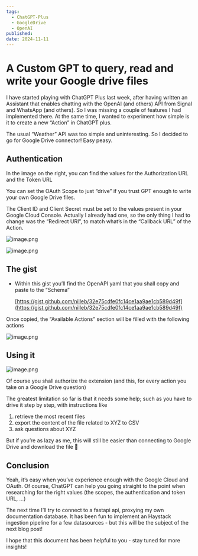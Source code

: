 ```yaml
---
tags:
  - ChatGPT-Plus
  - GoogleDrive
  - OpenAI
published: 
date: 2024-11-11
---
```


# A Custom GPT to query, read and write your Google drive files

I have started playing with ChatGPT Plus last week, after having written an Assistant that enables chatting with the OpenAI (and others) API from Signal and WhatsApp (and others). So I was missing a couple of features I had implemented there. At the same time, I wanted to experiment how simple is it to create a new “Action” in ChatGPT plus.

The usual “Weather” API was too simple and uninteresting. So I decided to go for Google Drive connector! Easy peasy.

## Authentication

In the image on the right, you can find the values for the Authorization URL and the Token URL

You can set the OAuth Scope to just “drive” if you trust GPT enough to write your own Google Drive files.

The Client ID and Client Secret must be set to the values present in your Google Cloud Console. Actually I already had one, so the only thing I had to change was the “Redirect URI”, to match what’s in the “Callback URL” of the Action.

![image.png](A%20Custom%20GPT%20to%20query,%20read%20and%20write%20your%20Google%20%2013b023b4857680429d7de9902b2e4c96/image.png)

![image.png](A%20Custom%20GPT%20to%20query,%20read%20and%20write%20your%20Google%20%2013b023b4857680429d7de9902b2e4c96/image%201.png)

## The gist

- Within this gist you’ll find the OpenAPI yaml that you shall copy and paste to the “Schema”
    
    [https://gist.github.com/nilleb/32e75cdfe0fc14ce1aa9ae1cb589d49f](https://gist.github.com/nilleb/32e75cdfe0fc14ce1aa9ae1cb589d49f)
    

Once copied, the “Available Actions” section will be filled with the following actions

![image.png](A%20Custom%20GPT%20to%20query,%20read%20and%20write%20your%20Google%20%2013b023b4857680429d7de9902b2e4c96/image%202.png)

## Using it

![image.png](A%20Custom%20GPT%20to%20query,%20read%20and%20write%20your%20Google%20%2013b023b4857680429d7de9902b2e4c96/image%203.png)

Of course you shall authorize the extension (and this, for every action you take on a Google Drive question)

The greatest limitation so far is that it needs some help; such as you have to drive it step by step, with instructions like

1. retrieve the most recent files
2. export the content of the file related to XYZ to CSV
3. ask questions about XYZ

But if you’re as lazy as me, this will still be easier than connecting to Google Drive and download the file 🙂

## Conclusion

Yeah, it’s easy when you’ve experience enough with the Google Cloud and OAuth. Of course, ChatGPT can help you going straight to the point when researching for the right values (the scopes, the authentication and token URL, …)

The next time I’ll try to connect to a fastapi api, proxying my own documentation database. It has been fun to implement an Haystack ingestion pipeline for a few datasources - but this will be the subject of the next blog post!

I hope that this document has been helpful to you - stay tuned for more insights!